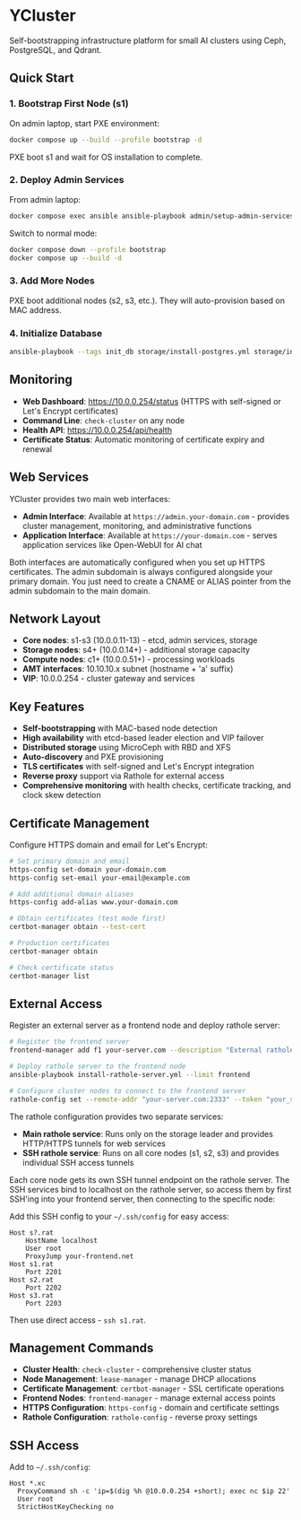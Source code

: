 # YCluster

Self-bootstrapping infrastructure platform for small AI clusters using Ceph, PostgreSQL, and Qdrant.

## Quick Start

### 1. Bootstrap First Node (s1)

On admin laptop, start PXE environment:
```bash
docker compose up --build --profile bootstrap -d
```

PXE boot s1 and wait for OS installation to complete.

### 2. Deploy Admin Services

From admin laptop:
```bash
docker compose exec ansible ansible-playbook admin/setup-admin-services.yml
```

Switch to normal mode:
```bash
docker compose down --profile bootstrap
docker compose up --build -d
```

### 3. Add More Nodes

PXE boot additional nodes (s2, s3, etc.). They will auto-provision based on MAC address.

### 4. Initialize Database

```bash
ansible-playbook --tags init_db storage/install-postgres.yml storage/install-storage-leader-election.yml
```

## Monitoring

- **Web Dashboard**: https://10.0.0.254/status (HTTPS with self-signed or Let's Encrypt certificates)
- **Command Line**: `check-cluster` on any node
- **Health API**: https://10.0.0.254/api/health
- **Certificate Status**: Automatic monitoring of certificate expiry and renewal

## Web Services

YCluster provides two main web interfaces:

- **Admin Interface**: Available at `https://admin.your-domain.com` - provides cluster management, monitoring, and administrative functions
- **Application Interface**: Available at `https://your-domain.com` - serves application services like Open-WebUI for AI chat

Both interfaces are automatically configured when you set up HTTPS certificates. The admin subdomain is always configured alongside your primary domain.  You just need to create a CNAME or ALIAS pointer from the admin subdomain to the main domain.

## Network Layout

- **Core nodes**: s1-s3 (10.0.0.11-13) - etcd, admin services, storage
- **Storage nodes**: s4+ (10.0.0.14+) - additional storage capacity  
- **Compute nodes**: c1+ (10.0.0.51+) - processing workloads
- **AMT interfaces**: 10.10.10.x subnet (hostname + 'a' suffix)
- **VIP**: 10.0.0.254 - cluster gateway and services

## Key Features

- **Self-bootstrapping** with MAC-based node detection
- **High availability** with etcd-based leader election and VIP failover
- **Distributed storage** using MicroCeph with RBD and XFS
- **Auto-discovery** and PXE provisioning
- **TLS certificates** with self-signed and Let's Encrypt integration
- **Reverse proxy** support via Rathole for external access
- **Comprehensive monitoring** with health checks, certificate tracking, and clock skew detection

## Certificate Management

Configure HTTPS domain and email for Let's Encrypt:

```bash
# Set primary domain and email
https-config set-domain your-domain.com
https-config set-email your-email@example.com

# Add additional domain aliases
https-config add-alias www.your-domain.com

# Obtain certificates (test mode first)
certbot-manager obtain --test-cert

# Production certificates
certbot-manager obtain

# Check certificate status
certbot-manager list
```

## External Access

Register an external server as a frontend node and deploy rathole server:

```bash
# Register the frontend server
frontend-manager add f1 your-server.com --description "External rathole server"

# Deploy rathole server to the frontend node
ansible-playbook install-rathole-server.yml --limit frontend

# Configure cluster nodes to connect to the frontend server
rathole-config set --remote-addr "your-server.com:2333" --token "your_secret_token"
```

The rathole configuration provides two separate services:

- **Main rathole service**: Runs only on the storage leader and provides HTTP/HTTPS tunnels for web services
- **SSH rathole service**: Runs on all core nodes (s1, s2, s3) and provides individual SSH access tunnels

Each core node gets its own SSH tunnel endpoint on the rathole server. The SSH services bind to localhost on the rathole server, so access them by first SSH'ing into your frontend server, then connecting to the specific node:

Add this SSH config to your `~/.ssh/config` for easy access:

```
Host s?.rat
    HostName localhost
    User root
    ProxyJump your-frontend.net
Host s1.rat
    Port 2201
Host s2.rat
    Port 2202
Host s3.rat
    Port 2203
```

Then use direct access - `ssh s1.rat`.

## Management Commands

- **Cluster Health**: `check-cluster` - comprehensive cluster status
- **Node Management**: `lease-manager` - manage DHCP allocations
- **Certificate Management**: `certbot-manager` - SSL certificate operations
- **Frontend Nodes**: `frontend-manager` - manage external access points
- **HTTPS Configuration**: `https-config` - domain and certificate settings
- **Rathole Configuration**: `rathole-config` - reverse proxy settings

## SSH Access

Add to `~/.ssh/config`:
```
Host *.xc
  ProxyCommand sh -c 'ip=$(dig %h @10.0.0.254 +short); exec nc $ip 22'
  User root
  StrictHostKeyChecking no
```

